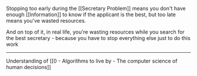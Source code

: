 Stopping too early during the [[Secretary Problem]] means you don't have enough [[Information]] to know if the applicant is the best, but too late means you've wasted resources.

And on top of it, in real life, you're wasting resources while you search for the best secretary - because you have to stop everything else just to do this work

---

Understanding of [[0 - Algorithms to live by - The computer science of human decisions]]